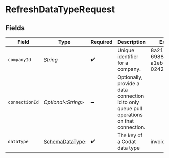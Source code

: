 # RefreshDataTypeRequest


## Fields

| Field                                                                                      | Type                                                                                       | Required                                                                                   | Description                                                                                | Example                                                                                    |
| ------------------------------------------------------------------------------------------ | ------------------------------------------------------------------------------------------ | ------------------------------------------------------------------------------------------ | ------------------------------------------------------------------------------------------ | ------------------------------------------------------------------------------------------ |
| `companyId`                                                                                | *String*                                                                                   | :heavy_check_mark:                                                                         | Unique identifier for a company.                                                           | 8a210b68-6988-11ed-a1eb-0242ac120002                                                       |
| `connectionId`                                                                             | *Optional\<String>*                                                                        | :heavy_minus_sign:                                                                         | Optionally, provide a data connection id to only queue pull operations on that connection. |                                                                                            |
| `dataType`                                                                                 | [SchemaDataType](../../models/components/SchemaDataType.md)                                | :heavy_check_mark:                                                                         | The key of a Codat data type                                                               | invoices                                                                                   |